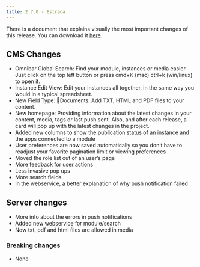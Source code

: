```yaml
---
title: 2.7.0 - Estrada
---
```


There is a document that explains visually the most important changes of this release. You can download it [here](/files/halo_release_notes_270.pdf).

## CMS Changes
- Omnibar Global Search: Find your module, instances or media easier. Just click on the top left button or press cmd+K (mac)  ctrl+k (win/linux)  to open it.
- Instance Edit View: Edit your instances all together, in the same way you would in a typical spreadsheet.
- New Field Type: Documents: Add TXT, HTML and PDF files to your content.
- New homepage: Providing information about the latest changes in your content, media, tags or last push sent.
Also, and after each release, a card will pop up with the latest changes in the project.
- Added new columns to show the publication status of an instance and the apps connected to a module
- User preferences are now saved automatically so you don’t have to readjust your favorite pagination limit or viewing preferences
- Moved the role list out of an user’s page
- More feedback for user actions
- Less invasive pop ups
- More search fields
- In the webservice, a better explanation of why push notification failed


## Server changes
- More info about the errors in push notifications
- Added new webservice for module/search
- Now txt, pdf and html files are allowed in media

### Breaking changes

- None


